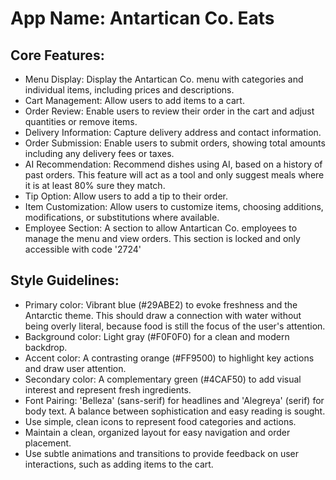 # **App Name**: Antartican Co. Eats

## Core Features:

- Menu Display: Display the Antartican Co. menu with categories and individual items, including prices and descriptions.
- Cart Management: Allow users to add items to a cart.
- Order Review: Enable users to review their order in the cart and adjust quantities or remove items.
- Delivery Information: Capture delivery address and contact information.
- Order Submission: Enable users to submit orders, showing total amounts including any delivery fees or taxes.
- AI Recommendation: Recommend dishes using AI, based on a history of past orders. This feature will act as a tool and only suggest meals where it is at least 80% sure they match.
- Tip Option: Allow users to add a tip to their order.
- Item Customization: Allow users to customize items, choosing additions, modifications, or substitutions where available.
- Employee Section: A section to allow Antartican Co. employees to manage the menu and view orders. This section is locked and only accessible with code '2724'

## Style Guidelines:

- Primary color: Vibrant blue (#29ABE2) to evoke freshness and the Antarctic theme. This should draw a connection with water without being overly literal, because food is still the focus of the user's attention.
- Background color: Light gray (#F0F0F0) for a clean and modern backdrop.
- Accent color: A contrasting orange (#FF9500) to highlight key actions and draw user attention.
- Secondary color: A complementary green (#4CAF50) to add visual interest and represent fresh ingredients.
- Font Pairing: 'Belleza' (sans-serif) for headlines and 'Alegreya' (serif) for body text. A balance between sophistication and easy reading is sought.
- Use simple, clean icons to represent food categories and actions.
- Maintain a clean, organized layout for easy navigation and order placement.
- Use subtle animations and transitions to provide feedback on user interactions, such as adding items to the cart.